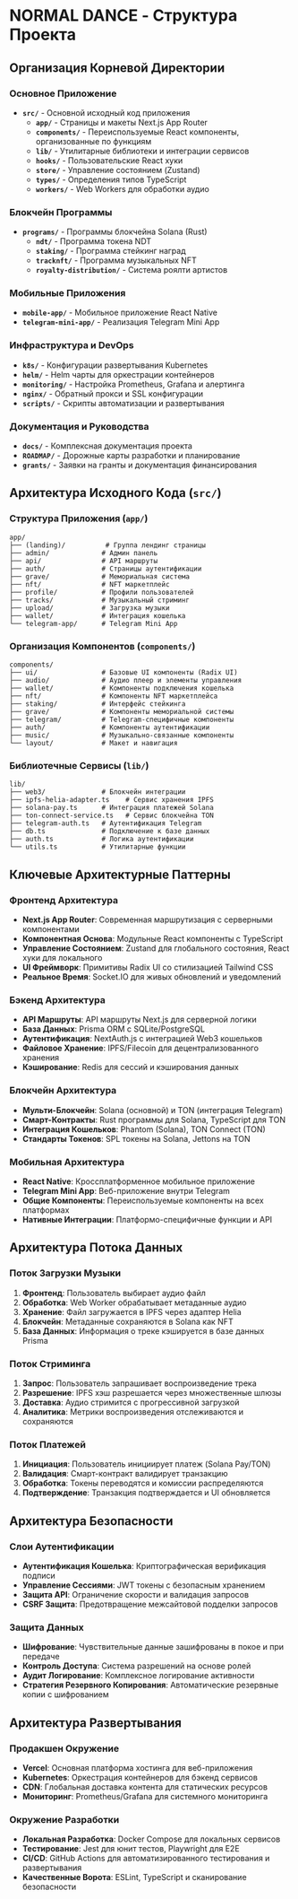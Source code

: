 # NORMAL DANCE - Структура Проекта

## Организация Корневой Директории

### Основное Приложение
- **`src/`** - Основной исходный код приложения
  - **`app/`** - Страницы и макеты Next.js App Router
  - **`components/`** - Переиспользуемые React компоненты, организованные по функциям
  - **`lib/`** - Утилитарные библиотеки и интеграции сервисов
  - **`hooks/`** - Пользовательские React хуки
  - **`store/`** - Управление состоянием (Zustand)
  - **`types/`** - Определения типов TypeScript
  - **`workers/`** - Web Workers для обработки аудио

### Блокчейн Программы
- **`programs/`** - Программы блокчейна Solana (Rust)
  - **`ndt/`** - Программа токена NDT
  - **`staking/`** - Программа стейкинг наград
  - **`tracknft/`** - Программа музыкальных NFT
  - **`royalty-distribution/`** - Система роялти артистов

### Мобильные Приложения
- **`mobile-app/`** - Мобильное приложение React Native
- **`telegram-mini-app/`** - Реализация Telegram Mini App

### Инфраструктура и DevOps
- **`k8s/`** - Конфигурации развертывания Kubernetes
- **`helm/`** - Helm чарты для оркестрации контейнеров
- **`monitoring/`** - Настройка Prometheus, Grafana и алертинга
- **`nginx/`** - Обратный прокси и SSL конфигурации
- **`scripts/`** - Скрипты автоматизации и развертывания

### Документация и Руководства
- **`docs/`** - Комплексная документация проекта
- **`ROADMAP/`** - Дорожные карты разработки и планирование
- **`grants/`** - Заявки на гранты и документация финансирования

## Архитектура Исходного Кода (`src/`)

### Структура Приложения (`app/`)
```
app/
├── (landing)/          # Группа лендинг страницы
├── admin/             # Админ панель
├── api/               # API маршруты
├── auth/              # Страницы аутентификации
├── grave/             # Мемориальная система
├── nft/               # NFT маркетплейс
├── profile/           # Профили пользователей
├── tracks/            # Музыкальный стриминг
├── upload/            # Загрузка музыки
├── wallet/            # Интеграция кошелька
└── telegram-app/      # Telegram Mini App
```

### Организация Компонентов (`components/`)
```
components/
├── ui/                # Базовые UI компоненты (Radix UI)
├── audio/             # Аудио плеер и элементы управления
├── wallet/            # Компоненты подключения кошелька
├── nft/               # Компоненты NFT маркетплейса
├── staking/           # Интерфейс стейкинга
├── grave/             # Компоненты мемориальной системы
├── telegram/          # Telegram-специфичные компоненты
├── auth/              # Компоненты аутентификации
├── music/             # Музыкально-связанные компоненты
└── layout/            # Макет и навигация
```

### Библиотечные Сервисы (`lib/`)
```
lib/
├── web3/              # Блокчейн интеграции
├── ipfs-helia-adapter.ts    # Сервис хранения IPFS
├── solana-pay.ts      # Интеграция платежей Solana
├── ton-connect-service.ts   # Сервис блокчейна TON
├── telegram-auth.ts   # Аутентификация Telegram
├── db.ts              # Подключение к базе данных
├── auth.ts            # Логика аутентификации
└── utils.ts           # Утилитарные функции
```

## Ключевые Архитектурные Паттерны

### Фронтенд Архитектура
- **Next.js App Router**: Современная маршрутизация с серверными компонентами
- **Компонентная Основа**: Модульные React компоненты с TypeScript
- **Управление Состоянием**: Zustand для глобального состояния, React хуки для локального
- **UI Фреймворк**: Примитивы Radix UI со стилизацией Tailwind CSS
- **Реальное Время**: Socket.IO для живых обновлений и уведомлений

### Бэкенд Архитектура
- **API Маршруты**: API маршруты Next.js для серверной логики
- **База Данных**: Prisma ORM с SQLite/PostgreSQL
- **Аутентификация**: NextAuth.js с интеграцией Web3 кошельков
- **Файловое Хранение**: IPFS/Filecoin для децентрализованного хранения
- **Кэширование**: Redis для сессий и кэширования данных

### Блокчейн Архитектура
- **Мульти-Блокчейн**: Solana (основной) и TON (интеграция Telegram)
- **Смарт-Контракты**: Rust программы для Solana, TypeScript для TON
- **Интеграция Кошельков**: Phantom (Solana), TON Connect (TON)
- **Стандарты Токенов**: SPL токены на Solana, Jettons на TON

### Мобильная Архитектура
- **React Native**: Кроссплатформенное мобильное приложение
- **Telegram Mini App**: Веб-приложение внутри Telegram
- **Общие Компоненты**: Переиспользуемые компоненты на всех платформах
- **Нативные Интеграции**: Платформо-специфичные функции и API

## Архитектура Потока Данных

### Поток Загрузки Музыки
1. **Фронтенд**: Пользователь выбирает аудио файл
2. **Обработка**: Web Worker обрабатывает метаданные аудио
3. **Хранение**: Файл загружается в IPFS через адаптер Helia
4. **Блокчейн**: Метаданные сохраняются в Solana как NFT
5. **База Данных**: Информация о треке кэшируется в базе данных Prisma

### Поток Стриминга
1. **Запрос**: Пользователь запрашивает воспроизведение трека
2. **Разрешение**: IPFS хэш разрешается через множественные шлюзы
3. **Доставка**: Аудио стримится с прогрессивной загрузкой
4. **Аналитика**: Метрики воспроизведения отслеживаются и сохраняются

### Поток Платежей
1. **Инициация**: Пользователь инициирует платеж (Solana Pay/TON)
2. **Валидация**: Смарт-контракт валидирует транзакцию
3. **Обработка**: Токены переводятся и комиссии распределяются
4. **Подтверждение**: Транзакция подтверждается и UI обновляется

## Архитектура Безопасности

### Слои Аутентификации
- **Аутентификация Кошелька**: Криптографическая верификация подписи
- **Управление Сессиями**: JWT токены с безопасным хранением
- **Защита API**: Ограничение скорости и валидация запросов
- **CSRF Защита**: Предотвращение межсайтовой подделки запросов

### Защита Данных
- **Шифрование**: Чувствительные данные зашифрованы в покое и при передаче
- **Контроль Доступа**: Система разрешений на основе ролей
- **Аудит Логирование**: Комплексное логирование активности
- **Стратегия Резервного Копирования**: Автоматические резервные копии с шифрованием

## Архитектура Развертывания

### Продакшен Окружение
- **Vercel**: Основная платформа хостинга для веб-приложения
- **Kubernetes**: Оркестрация контейнеров для бэкенд сервисов
- **CDN**: Глобальная доставка контента для статических ресурсов
- **Мониторинг**: Prometheus/Grafana для системного мониторинга

### Окружение Разработки
- **Локальная Разработка**: Docker Compose для локальных сервисов
- **Тестирование**: Jest для юнит тестов, Playwright для E2E
- **CI/CD**: GitHub Actions для автоматизированного тестирования и развертывания
- **Качественные Ворота**: ESLint, TypeScript и сканирование безопасности